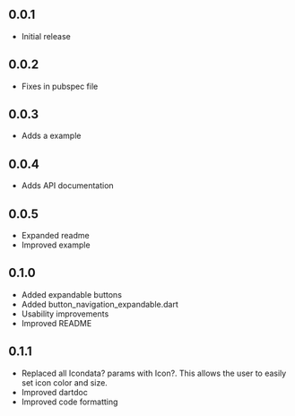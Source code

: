 ## 0.0.1
* Initial release

## 0.0.2
* Fixes in pubspec file

## 0.0.3
* Adds a example

## 0.0.4
* Adds API documentation

## 0.0.5
* Expanded readme
* Improved example

## 0.1.0
* Added expandable buttons
* Added button_navigation_expandable.dart
* Usability improvements
* Improved README

## 0.1.1
* Replaced all Icondata? params with Icon?. This allows the user to easily set icon color and size.
* Improved dartdoc
* Improved code formatting
